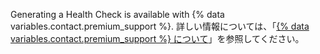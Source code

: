 Generating a Health Check is available with {% data variables.contact.premium_support %}. 詳しい情報については、「[{% data variables.contact.premium_support %} について](/support/learning-about-github-support/about-github-premium-support)」を参照してください。